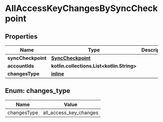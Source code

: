 
# AllAccessKeyChangesBySyncCheckpoint

## Properties
| Name | Type | Description | Notes |
| ------------ | ------------- | ------------- | ------------- |
| **syncCheckpoint** | [**SyncCheckpoint**](SyncCheckpoint.md) |  |  |
| **accountIds** | **kotlin.collections.List&lt;kotlin.String&gt;** |  |  |
| **changesType** | [**inline**](#ChangesType) |  |  |


<a id="ChangesType"></a>
## Enum: changes_type
| Name | Value |
| ---- | ----- |
| changesType | all_access_key_changes |



